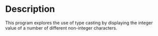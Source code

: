 # Description
This program explores the use of type casting by displaying the integer value of a number of different non-integer characters.
